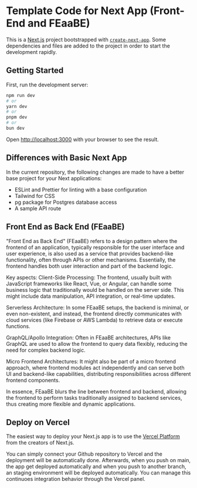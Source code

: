 # Template Code for Next App (Front-End and FEaaBE)

This is a [Next.js](https://nextjs.org) project bootstrapped with [`create-next-app`](https://nextjs.org/docs/app/api-reference/cli/create-next-app). Some dependencies and files are added to the project in order to start the development rapidly. 

## Getting Started

First, run the development server:

```bash
npm run dev
# or
yarn dev
# or
pnpm dev
# or
bun dev
```

Open [http://localhost:3000](http://localhost:3000) with your browser to see the result.

## Differences with Basic Next App

In the current repository, the following changes are made to have a better base project for your Next applications:
* ESLint and Prettier for linting with a base configuration
* Tailwind for CSS
* pg package for Postgres database access
* A sample API route

## Front End as Back End (FEaaBE)

"Front End as Back End" (FEaaBE) refers to a design pattern where the frontend of an application, typically responsible for the user interface and user experience, is also used as a service that provides backend-like functionality, often through APIs or other mechanisms. Essentially, the frontend handles both user interaction and part of the backend logic.

Key aspects:
Client-Side Processing: The frontend, usually built with JavaScript frameworks like React, Vue, or Angular, can handle some business logic that traditionally would be handled on the server side. This might include data manipulation, API integration, or real-time updates.

Serverless Architecture: In some FEaaBE setups, the backend is minimal, or even non-existent, and instead, the frontend directly communicates with cloud services (like Firebase or AWS Lambda) to retrieve data or execute functions.

GraphQL/Apollo Integration: Often in FEaaBE architectures, APIs like GraphQL are used to allow the frontend to query data flexibly, reducing the need for complex backend logic.

Micro Frontend Architectures: It might also be part of a micro frontend approach, where frontend modules act independently and can serve both UI and backend-like capabilities, distributing responsibilities across different frontend components.

In essence, FEaaBE blurs the line between frontend and backend, allowing the frontend to perform tasks traditionally assigned to backend services, thus creating more flexible and dynamic applications.

## Deploy on Vercel

The easiest way to deploy your Next.js app is to use the [Vercel Platform](https://vercel.com/new?utm_medium=default-template&filter=next.js&utm_source=create-next-app&utm_campaign=create-next-app-readme) from the creators of Next.js.

You can simply connect your Github repository to Vercel and the deployment will be automatically done. Afterwards, when you push on main, the app get deployed automatically and when you push to another branch, an staging environment will be deployed automatically. You can manage this continuoes integration behavior through the Vercel panel.

